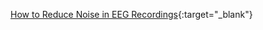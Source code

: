 [How to Reduce Noise in EEG Recordings](https://mentalab.com/insights/how-to-reduce-noise-in-eeg-recordings/4/2021){:target="_blank"}
